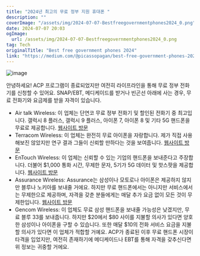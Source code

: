 ```yaml
---
title: "2024년 최고의 무료 정부 지원 휴대폰 "
description: ""
coverImage: "/assets/img/2024-07-07-Bestfreegovernmentphones2024_0.png"
date: 2024-07-07 20:03
ogImage: 
  url: /assets/img/2024-07-07-Bestfreegovernmentphones2024_0.png
tag: Tech
originalTitle: "Best free government phones 2024"
link: "https://medium.com/@picassopagan/best-free-government-phones-2024-d00b75701a4d"
---
```



![image](/assets/img/2024-07-07-Bestfreegovernmentphones2024_0.png)

안녕하세요! ACP 프로그램이 종료되었지만 여전히 라이프라인을 통해 무료 정부 전화기를 신청할 수 있어요. SNAP/EBT, 메디케이드를 받거나 빈곤선 아래에 사는 경우, 무료 전화기와 요금제를 받을 자격이 있습니다.

- Air talk Wireless: 이 업체는 단연코 무료 정부 전화기 및 할인된 전화기 중 최고입니다. 갤럭시 8 플러스, 갤럭시 9 플러스, 아이폰 7, 아이폰 8 및 기타 5G 핸드폰을 무료로 제공합니다. [웹사이트 방문](www.airtalkwireless.com)
- Terracom Wireless: 이 업체는 완전히 무료 아이폰을 자랑합니다. 제가 직접 사용해보진 않았지만 연구 결과 그들이 신뢰할 만하다는 것을 보여줍니다. [웹사이트 방문](www.terracomwireless.com)
- EnTouch Wireless: 이 업체는 신뢰할 수 있는 기업의 핸드폰을 보내준다고 주장합니다. 더불어 $1,000 통화 시간, 무제한 문자, 5기가 5G 데이터 및 핫스팟을 제공합니다. [웹사이트 방문](www.entouchwireless.com)
- Assurance Wireless: Assurance는 삼성이나 모토로나 아이폰은 제공하지 않지만 블루나 노키아를 보내줄 거에요. 하지만 무료 핸드폰에서는 아니지만 서비스에서는 무제한으로 제공하며, 자격을 갖춘 분들에게는 매달 추가 요금 없이 모든 것이 무제한입니다. [웹사이트 방문](www.assurancewireless.com)
- Gencom Wireless: 이 업체도 무료 삼성 핸드폰을 보내줄 가능성은 낮겠지만, 무료 블루 33를 보내줍니다. 하지만 $20에서 $80 사이를 지불할 의사가 있다면 양호한 삼성이나 아이폰을 구할 수 있습니다. 또한 매달 $10의 전화 서비스 요금을 지불할 의사가 있다면 이 업체가 적합할 거예요. ACP가 종료된 이후 무료 핸드폰 시장이 타격을 입었지만, 여전히 존재하기에 메디케이드나 EBT를 통해 자격을 갖추신다면 위 정보는 귀중할 거에요.